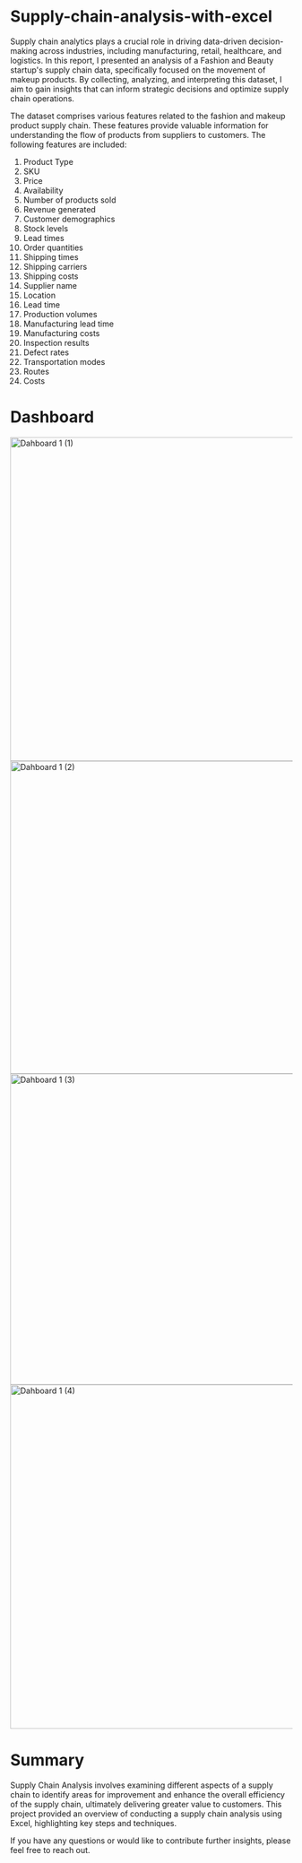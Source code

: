 # Supply-chain-analysis-with-excel

Supply chain analytics plays a crucial role in driving data-driven decision-making across industries, including manufacturing, retail, healthcare, and logistics. In this report, I presented an analysis of a Fashion and Beauty startup's supply chain data, specifically focused on the movement of makeup products. By collecting, analyzing, and interpreting this dataset, I aim to gain insights that can inform strategic decisions and optimize supply chain operations.

The dataset comprises various features related to the fashion and makeup product supply chain. These features provide valuable information for understanding the flow of products from suppliers to customers. The following features are included:

1. Product Type
2. SKU
3. Price
4. Availability
5. Number of products sold
6. Revenue generated
7. Customer demographics
8. Stock levels
9. Lead times
10. Order quantities
11. Shipping times
12. Shipping carriers
13. Shipping costs
14. Supplier name
15. Location
16. Lead time
17. Production volumes
18. Manufacturing lead time
19. Manufacturing costs
20. Inspection results
21. Defect rates
22. Transportation modes
23. Routes
24. Costs

# Dashboard
<img width="859" height="578" alt="Dahboard 1 (1)" src="https://github.com/user-attachments/assets/d60630f0-fc4d-42ce-a40a-fdb0028d050e" />


<img width="858" height="558" alt="Dahboard 1 (2)" src="https://github.com/user-attachments/assets/19cd8827-a6d0-4b84-aa5f-a9b97c41881f" />


<img width="864" height="555" alt="Dahboard 1 (3)" src="https://github.com/user-attachments/assets/8fbdba46-c8d2-409b-b47f-ae55232a8922" />


<img width="861" height="614" alt="Dahboard 1 (4)" src="https://github.com/user-attachments/assets/40f4a65f-8501-4fb2-a3b8-a6f5996a2d4f" />




# Summary
Supply Chain Analysis involves examining different aspects of a supply chain to identify areas for improvement and enhance the overall efficiency of the supply chain, ultimately delivering greater value to customers. This project provided an overview of conducting a supply chain analysis using Excel, highlighting key steps and techniques. 

If you have any questions or would like to contribute further insights, please feel free to reach out.




